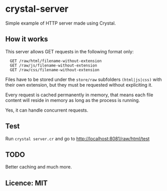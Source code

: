 # crystal-server

Simple example of HTTP server made using Crystal.

## How it works

This server allows GET requests in the following format only:

```
  GET /raw/html/filename-without-extension
  GET /raw/js/filename-without-extension
  GET /raw/css/filename-without-extension
```

Files have to be stored under the `store/raw` subfolders `(html|js|css)` with their own extension, but they must be requested without expliciting it.

Every request is cached permanently in memory, that means each file content will reside in memory as long as the process is running.

Yes, it can handle concurrent requests.

## Test

Run `crystal server.cr` and go to [http://localhost:8081/raw/html/test](http://localhost:8081/raw/html/test)

## TODO

Better caching and much more.

## Licence: MIT

